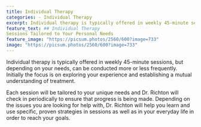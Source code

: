 ```yaml
---
title: Individual Therapy
categories: - Individual Therapy
excerpt: Individual therapy is typically offered in weekly 45-minute sessions, but depending on your needs, can be conducted more or less frequently.
feature_text: ## Individual Therapy
Sessions Tailored to Your Personal Needs
feature_image: "https://picsum.photos/2560/600?image=733"
image: "https://picsum.photos/2560/600?image=733"
---
```


Individual therapy is typically offered in weekly 45-minute sessions, but depending on your needs, can be conducted more or less frequently. Initially the focus is on exploring your experience and establishing a mutual understanding of treatment. 

Each session will be tailored to your unique needs and Dr. Richton will check in periodically to ensure that progress is being made. Depending on the issues you are looking for help with, Dr. Richton will help you learn and use specific, proven strategies in sessions as well as in your everyday life in order to reach your goals.

